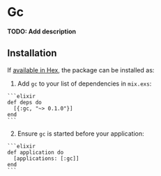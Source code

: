 # Gc

**TODO: Add description**

## Installation

If [available in Hex](https://hex.pm/docs/publish), the package can be installed as:

  1. Add `gc` to your list of dependencies in `mix.exs`:

    ```elixir
    def deps do
      [{:gc, "~> 0.1.0"}]
    end
    ```

  2. Ensure `gc` is started before your application:

    ```elixir
    def application do
      [applications: [:gc]]
    end
    ```

